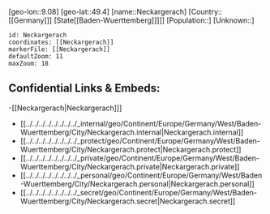 ﻿---
location: [49.4,9.08]
mapzoom: [7,12] 
mapmarker: city 
type: City
tags:
- geo/City


SpocWebEntityId: 32765
isDeleted: false
confidential: public

---
[geo-lon::9.08]
[geo-lat::49.4]
[name::Neckargerach]
[Country::[[Germany]]]
[State[[Baden-Wuerttemberg]]]]]
[Population::]
[Unknown::]


```leaflet
id: Neckargerach
coordinates: [[Neckargerach]]
markerFile: [[Neckargerach]]
defaultZoom: 11 
maxZoom: 18
```


## Confidential Links & Embeds: 
-[[Neckargerach|Neckargerach]]] 
- [[../../../../../../../../_internal/geo/Continent/Europe/Germany/West/Baden-Wuerttemberg/City/Neckargerach.internal|Neckargerach.internal]] 
- [[../../../../../../../../_protect/geo/Continent/Europe/Germany/West/Baden-Wuerttemberg/City/Neckargerach.protect|Neckargerach.protect]] 
- [[../../../../../../../../_private/geo/Continent/Europe/Germany/West/Baden-Wuerttemberg/City/Neckargerach.private|Neckargerach.private]] 
- [[../../../../../../../../_personal/geo/Continent/Europe/Germany/West/Baden-Wuerttemberg/City/Neckargerach.personal|Neckargerach.personal]] 
- [[../../../../../../../../_secret/geo/Continent/Europe/Germany/West/Baden-Wuerttemberg/City/Neckargerach.secret|Neckargerach.secret]] 

